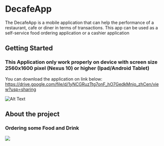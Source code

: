 # DecafeApp

The DecafeApp is a mobile application that can help the performance of a restaurant, cafe or diner in terms of transactions. This app can be used as a self-service food ordering application or a cashier application

## Getting Started

### **This Application only work properly on device with screen size 2560x1600 pixel (Nexus 10) or higher (Ipad/Android Tablet)**

You can download the application on link below:
https://drive.google.com/file/d/1yNCGRuzTtg7onF_hO7GedkMnjo_zhCen/view?usp=sharing

![Alt Text](https://media.giphy.com/media/vFKqnCdLPNOKc/giphy.gif)

## About the project

### Ordering some Food and Drink

![](https://github.com/Fadimhats1/DecafeApp/blob/main/about/OrderFoodDrink.gif)

